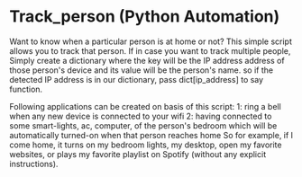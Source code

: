 # Track_person (Python Automation)

Want to know when a particular person is at home or not?
This simple script allows you to track that person.
If in case you want to track multiple people,
Simply create a dictionary where the key will be the IP address address of those person's device
and its value will be the person's name.
so if the detected IP address is in our dictionary, pass dict[ip_address] to say function.

Following applications can be created on basis of this script:
 1: ring a bell when any new device is connected to your wifi
 2: having connected to some smart-lights, ac, computer, of the person's bedroom which will be automatically turned-on when that person reaches home
So for example, if I come home, it turns on my bedroom lights, my desktop, open my favorite websites, or plays my favorite playlist on Spotify (without any explicit instructions).

